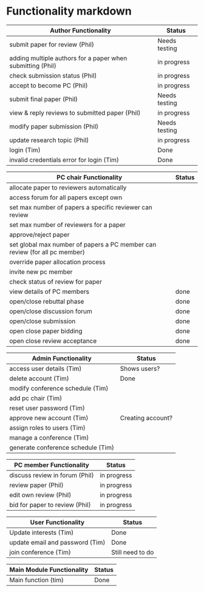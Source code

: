 Functionality markdown
======================

|Author Functionality|Status|
|-------------|------|
|submit paper for review (Phil)  |Needs testing|
|adding multiple authors for a paper when submitting (Phil)|	in progress |
|check submission status (Phil)| in progress	|
|accept to become PC (Phil)|in progress|
|submit final paper (Phil) |Needs testing|
|view & reply reviews to submitted paper (Phil) | in progress	|
|modify paper submission (Phil)|Needs testing|
|update research topic (Phil) |	in progress	|
|login (Tim) |	Done|
|invalid credentials error for login (Tim) |	Done|

|PC chair Functionality|Status|
|-------------|------|
|allocate paper to reviewers automatically|	|
|access forum for all papers except own|	|
|set max number of papers a specific reviewer can review|	|
|set max number of reviewers for a paper|	|
|approve/reject paper|	|
|set global max number of papers a PC member can review (for all pc member)|	|
|override paper allocation process|	|
|invite new pc member|	|
|check status of review for paper||
|view details of PC members| done |
|open/close rebuttal phase|done|
|open/close discussion forum| done |
|open/close submission|done|
|open close paper bidding| done |
|open close review acceptance| done|

|Admin Functionality|Status|
|-------------|------|
|access user details (Tim) | Shows users?	|
|delete account (Tim)| Done	|
|modify conference schedule (Tim)|	|
|add pc chair (Tim)|	|
|reset user password (Tim)|	|
|approve new account (Tim)| Creating account?	|
|assign roles to users (Tim)|	|
|manage a conference (Tim)|	|
|generate conference schedule (Tim)|	|

|PC member Functionality|Status|
|-------------|------|
|discuss review in forum (Phil)| in progress	|
|review paper (Phil)| in progress	|
|edit own review (Phil)| in progress	|
|bid for paper to review (Phil)|  in progress	|

|User Functionality|Status|
|-------------|------|
|Update interests (Tim) | Done	|
|update email and password (Tim)| Done	|
|join conference (Tim)| Still need to do	|

|Main Module Functionality|Status|
|--|--|
|Main function (tim) |Done|